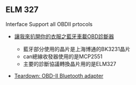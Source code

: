 ## ELM 327
Interface Support all OBDII prtocols 

- [讓我來扒開你的衣服之藍牙車載OBD診斷器][1]
    - 藍牙部分使用的晶片是上海博通的BK3231晶片
    - can總線收發器使用的是MCP2551
    - 主要的診斷協議轉換晶片用的是ELM327
    
- [Teardown: OBD-II Bluetooth adapter][2]    


[1]:https://kknews.cc/zh-tw/tech/4jq8lg.html
[2]:http://www.edn.com/design/automotive/4420104/Teardown--OBD-II-Bluetooth-adapter
